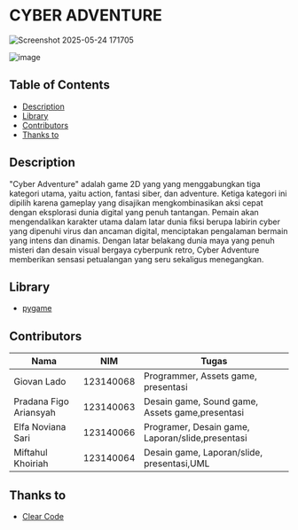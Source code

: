 # CYBER ADVENTURE

![Screenshot 2025-05-24 171705](https://github.com/user-attachments/assets/651232f9-6604-473e-9f27-2949652afa92)

![image](https://github.com/user-attachments/assets/0ec27b0b-11de-42d2-8780-a559db48a526)

## Table of Contents

- [Description](#Description)
- [Library](#Library)
- [Contributors](#Contributors)
- [Thanks to](#Thanksto)

## Description

"Cyber Adventure" adalah game 2D yang yang menggabungkan tiga kategori utama, yaitu action, fantasi siber, dan adventure. Ketiga kategori ini dipilih karena gameplay yang disajikan mengkombinasikan aksi cepat dengan eksplorasi dunia digital yang penuh tantangan. Pemain akan mengendalikan karakter utama dalam latar dunia fiksi berupa labirin cyber yang dipenuhi virus dan ancaman digital, menciptakan pengalaman bermain yang intens dan dinamis. Dengan latar belakang dunia maya yang penuh misteri dan desain visual bergaya cyberpunk retro, Cyber Adventure memberikan sensasi petualangan yang seru sekaligus menegangkan.

## Library

- [pygame](https://www.python.org/)

## Contributors

| Nama                   | NIM            | Tugas                                             |
|------------------------|----------------|---------------------------------------------------|
| Giovan Lado            | 123140068      |  Programmer, Assets game, presentasi              | 
| Pradana Figo Ariansyah | 123140063      |  Desain game, Sound game, Assets game,presentasi  |
| Elfa Noviana Sari      | 123140066      |  Programer, Desain game, Laporan/slide,presentasi |
| Miftahul Khoiriah      | 123140064      |  Desain game, Laporan/slide, presentasi,UML       |

## Thanks to

- [Clear Code](https://www.youtube.com/@ClearCode)
